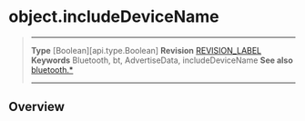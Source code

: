 # object.includeDeviceName

> --------------------- ------------------------------------------------------------------------------------------
> __Type__              [Boolean][api.type.Boolean]
> __Revision__          [REVISION_LABEL](REVISION_URL)
> __Keywords__          Bluetooth, bt, AdvertiseData, includeDeviceName
> __See also__          [bluetooth.*](/plugin.bluetooth.md)
> --------------------- ------------------------------------------------------------------------------------------

## Overview